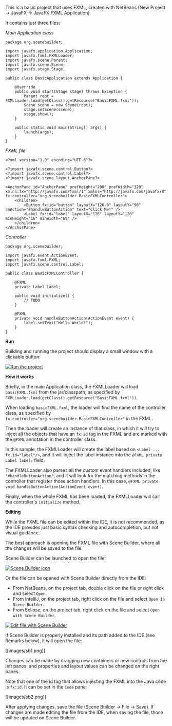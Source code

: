 This is a basic project that uses FXML, created with NetBeans (New Project -> JavaFX -> JavaFX FXML Application).

 It contains just three files:

*Main Application class*

```
package org.scenebuilder;

import javafx.application.Application;
import javafx.fxml.FXMLLoader;
import javafx.scene.Parent;
import javafx.scene.Scene;
import javafx.stage.Stage;

public class BasicApplication extends Application {

    @Override
    public void start(Stage stage) throws Exception {
        Parent root = FXMLLoader.load(getClass().getResource("BasicFXML.fxml"));
        Scene scene = new Scene(root);
        stage.setScene(scene);
        stage.show();
    }
    
    public static void main(String[] args) {
        launch(args);
    }
}
```

*FXML file*

```
<?xml version="1.0" encoding="UTF-8"?>

<?import javafx.scene.control.Button?>
<?import javafx.scene.control.Label?>
<?import javafx.scene.layout.AnchorPane?>

<AnchorPane id="AnchorPane" prefHeight="200" prefWidth="320" xmlns:fx="http://javafx.com/fxml/1" xmlns="http://javafx.com/javafx/8" fx:controller="org.scenebuilder.BasicFXMLController">
    <children>
        <Button fx:id="button" layoutX="126.0" layoutY="90" onAction="#handleButtonAction" text="Click Me!" />
        <Label fx:id="label" layoutX="126" layoutY="120" minHeight="16" minWidth="69" />
    </children>
</AnchorPane>
```

*Controller*

```
package org.scenebuilder;

import javafx.event.ActionEvent;
import javafx.fxml.FXML;
import javafx.scene.control.Label;

public class BasicFXMLController {

    @FXML
    private Label label;

    public void initialize() {
        // TODO
    }

    @FXML
    private void handleButtonAction(ActionEvent event) {
        label.setText("Hello World!");
    }
}
```

**Run**

Building and running the project should display a small window with a clickable button:

[![Run the project][1]][1]

**How it works**

Briefly, in the main Application class, the FXMLLoader will load `basicFXML.fxml` from the jar/classpath, as specified by `FXMLLoader.load(getClass().getResource("BasicFXML.fxml"))`. 

When loading `basicFXML.fxml`, the loader will find the name of the controller class, as specified by `fx:controller="org.scenebuilder.BasicFXMLController"` in the FXML. 

Then the loader will create an instance of that class, in which it will try to inject all the objects that have an `fx:id` tag in the FXML and are marked with the `@FXML` annotation in the controller class. 

In this sample, the FXMLLoader will create the label based on `<Label ... fx:id="label"/>`, and it will inject the label instance into the `@FXML private Label label;` field. 

The FXMLLoader also parses all the custom event handlers included, like `"#handleButtonAction"`, and it will look for the matching methods in the controller that register those action handlers. In this case, `@FXML private void handleButtonAction(ActionEvent event)`.

Finally, when the whole FXML has been loaded, the FXMLLoader will call the controller's `initialize` method.

**Editing**

While the FXML file can be edited within the IDE, it is not recommended, as the IDE provides just basic syntax checking and autocompletion, but not visual guidance.

The best approach is opening the FXML file with Scene Builder, where all the changes will be saved to the file.

Scene Builder can be launched to open the file:

[![Scene Builder icon][2]][2]

Or the file can be opened with Scene Builder directly from the IDE:

- From NetBeans, on the project tab, double click on the file or right click and select `Open`. 
- From IntelliJ, on the project tab, right click on the file and select `Open In Scene Builder`.
- From Eclipse, on the project tab, right click on the file and select `Open with Scene Builder`.

[![Edit file with Scene Builder][3]][3]

If Scene Builder is properly installed and its path added to the IDE (see Remarks below), it will open the file:

[[images/sb1.png]]

Changes can be made by dragging new containers or new controls from the left panes, and properties and layout values can be changed on the right panes. 

Note that one of the id tag that allows injecting the FXML into the Java code is `fx:id`. It can be set in the `Code` pane:

[[images/sb2.png]]

After applying changes, save the file (Scene Builder -> File -> Save). If changes are made editing the file from the IDE, when saving the file, those will be updated on Scene Builder.

[1]: http://i.stack.imgur.com/CR4Ow.png
[2]: http://i.stack.imgur.com/Qx2it.png
[3]: http://i.stack.imgur.com/3aZTB.png